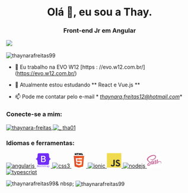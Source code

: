 <h1 align = "center"> Olá 👋, eu sou a Thay. </h1>
<h3 align = "center"> Front-end Jr em Angular </h3>

<img src="https://i.giphy.com/media/5xaOcLSiHjl31yG4ZNK/giphy.webp"/>


<br/>

<p align = "left "> <img src =" https://komarev.com/ghpvc/?username=thaynarafreitas99&label=Profile%20views&color=0e75b6&style=flat "alt =" thaynarafreitas99 "/> </p>

- 🔭 Eu trabalho na EVO W12 [https : //evo.w12.com.br/] (https://evo.w12.com.br/)

- 🌱 Atualmente estou estudando ** React e Vue.js **

- 📫 Pode me contatar pelo e-mail * *thaynara.freitas12@hotmail.com**

<h3 align = "left"> Conecte-se a mim: </h3>
<p align = "left">
<a href="https://linkedin.com/in/thaynara-freitas" target="blank"> <img align = "center" src = "https://cdn.jsdelivr.net/npm/simple-icons @ 3.0.1 / icons / linkedin.svg "alt =" thaynara-freitas "height =" 30 "width =" 40 "/> </a>
<a href =" https://instagram.com/_tha01 "target = "em branco"> <img align = "center" src = "https://cdn.jsdelivr.net/npm/simple-icons@3.0.1/icons/instagram.svg" alt = "_ tha01" height = "30 "width =" 40 "/> </a>
</p>

<h3 align =" left "> Idiomas e ferramentas: </h3>
<p align = "left"> <a href="https://angular.io" target="_blank"> <img src = "https://raw.githubusercontent.com/devicons/devicon/master/icons/ angularjs / angularjs-original-wordmark.svg "alt =" angularjs "width =" 40 "height =" 40 "/> </a> <a href="https://getbootstrap.com" target="_blank"> <img src = "https://raw.githubusercontent.com/devicons/devicon/master/icons/bootstrap/bootstrap-plain-wordmark.svg" alt = "bootstrap" width = "40" height = "40" /> </a> <a href="https://www.w3schools.com/css/" target="_blank"> <img src = "https: //raw.githubusercontent.com / devicons / devicon / master / icons / css3 / css3-original-wordmark.svg "alt =" css3 "width =" 40 "height =" 40 "/> </a> <a href =" https: // www.w3.org/html/ "target =" _ blank "> <img src =" https://raw.githubusercontent.com/devicons/devicon/master/icons/html5/html5-original-wordmark.svg "alt = "html5" width = "40" height = "40" /> </a> <a href="https://ionicframework.com" target="_blank"> <img src = "https: //upload.wikimedia .org / wikipedia / commons / d / d1 / Ionic_Logo.svg "alt =" ionic "width =" 40 "height =" 40 "/> </a> <a href =" https: //developer.mozilla.org / en-US / docs / Web / JavaScript "target =" _ blank "> <img src =" https://raw.githubusercontent.com/devicons/devicon/master/icons/javascript/javascript-original.svg "alt = "javascript" width = "40" height = "40" /> </a> <a href="https://nodejs.org" target="_blank"> <img src = "https: // raw. githubusercontent.com/devicons/devicon/master/icons/nodejs/nodejs-original-wordmark.svg "alt =" nodejs "width =" 40 "height =" 40 "/> </a> <a href =" https: //sass-lang.com "target =" _ blank "> <img src =" https://raw.githubusercontent.com/devicons/devicon/master/icons/sass/sass-original.svg "alt =" sass " largura = "40 "height =" 40 "/> </a> <a href="https://www.typescriptlang.org/" target="_blank"> <img src =" https://raw.githubusercontent.com/ devicons / devicon / master / icons / typescript / typescript-original.svg "alt =" typescript "width =" 40 "height =" 40 "/> </a> </p>

<p> <img align = "left" src = "https://github-readme-stats.vercel.app/api/top-langs?username=thaynarafreitas99&show_icons=true&locale=en&layout=compact" alt = "thaynarafreitas99" /> </p>

<p> & nbsp; <img align = "center" src = "https://github-readme-stats.vercel.app/api?username=thaynarafreitas99&show_icons=true&locale=en" alt = "thaynarafreitas99" /> </p>


